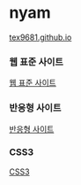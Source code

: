 # nyam

<a href="https://tex9681.github.io/nyam/html/">tex9681.github.io</a>

<h3>웹 표준 사이트</h3>
<a href="https://tex9681.github.io/nyam/html/webstandard/index.html">웹 표준 사이트</a>

<h3>반응형 사이트</h3>
<a href="https://tex9681.github.io/nyam/html/responsive/index.html">반응형 사이트</a>

<h3>CSS3</h3>
<a href="https://tex9681.github.io/nyam/html/">CSS3</a>
